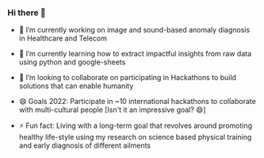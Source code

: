 ### Hi there 👋

- 🔭 I’m currently working on image and sound-based anomaly diagnosis in Healthcare and Telecom
- 🌱 I’m currently learning how to extract impactful insights from raw data using python and google-sheets
- 👯 I’m looking to collaborate on participating in Hackathons to build solutions that can enable humanity
- 😄 Goals 2022: Participate in ~10 international hackathons to collaborate with multi-cultural people  [Isn't it an impressive goal? 😄]

- ⚡ Fun fact: Living with a long-term goal that revolves around promoting healthy life-style using my research on science based physical training and early diagnosis of different ailments 

